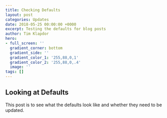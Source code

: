 ```yaml
---
title: Checking Defaults
layout: post
categories: Updates
date: 2018-05-25 00:00:00 +0000
excerpt: Testing the defaults for blog posts
author: Tim Klapdor
hero:
- full_screen: ''
  gradient_corner: bottom
  gradient_side: ''
  gradient_color_1: '255,88,0,1'
  gradient_color_2: '255,88,0,.4'
  image: ''
tags: []
---
```

## Looking at Defaults

This post is to see what the defaults look like and whether they need to be updated.
